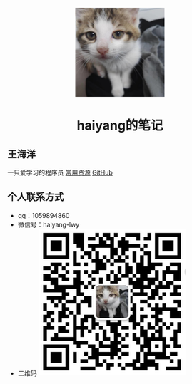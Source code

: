 <p align="center">
<img src="./image/avatar.jpg" width="200" height="200"/>
</p>
<h1 align="center">haiyang的笔记</h1>

## 王海洋
一只爱学习的程序员 
[常用资源](https://github.com/haiyang-lv//)
[GitHub](https://github.com/haiyang-lv/)

## 个人联系方式
* qq：1059894860
* 微信号：haiyang-lwy
* 二维码 ![](.\image\wechat.jpg)



